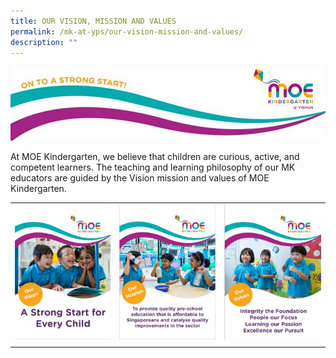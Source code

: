```yaml
---
title: OUR VISION, MISSION AND VALUES
permalink: /mk-at-yps/our-vision-mission-and-values/
description: ""
---
```

![](/images/MK%20YPS/Vision%20Mission%20Values/MK_Header.jpg)

At MOE Kindergarten, we believe that children are curious, active, and competent learners.
The teaching and learning philosophy of our MK educators are guided by the Vision mission and values of MOE Kindergarten.

| | | |
| -------- | -------- | -------- |
| <center> ![](/images/MK%20YPS/Vision%20Mission%20Values/MK_Vision.jpg) </center> | <center> ![](/images/MK%20YPS/Vision%20Mission%20Values/MK_Mission.jpg) </center> | <center> ![](/images/MK%20YPS/Vision%20Mission%20Values/MK_Values.jpg) </center> |
| | | |